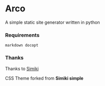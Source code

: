 Arco
=======

A simple static site generator written in python

### Requirements
`markdown docopt`

### Thanks
Thanks to [Simiki](https://github.com/tankywoo/simiki)

CSS Theme forked from **Simiki simple**

